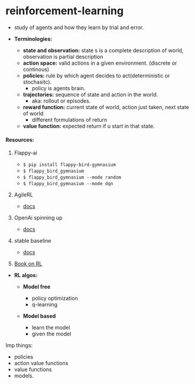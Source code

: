 # reinforcement-learning

- study of agents and how they learn by trial and error.
- **Terminologies:**

  - **state and observation:** state s is a complete description of world, observation is partial description
  - **action space:** valid actions in a given environment. (discrete or continous)
  - **policies:** rule by which agent decides to act(deterministic or stochasitc).
    - policy is agents brain.
  - **trajectories:** sequence of state and action in the world.
    - aka: rollout or episodes.
  - **reward function:** current state of world, action just taken, next state of world
    - different formulations of return
  - **value function:** expected return if u start in that state.

#### Resources:

1. Flappy-ai

   - `$ pip install flappy-bird-gymnasium`
   - `$ flappy_bird_gymnasium`
   - `$ flappy_bird_gymnasium --mode random`
   - `$ flappy_bird_gymnasium --mode dqn`

2. AgileRL
   - [docs](https://docs.agilerl.com/en/latest/get_started/index.html)
3. OpenAi spinning up
   - [docs](https://spinningup.openai.com/en/latest/index.html)
4. stable baseline
   - [docs](https://stable-baselines.readthedocs.io/en/master/)
5.  [Book on RL](https://web.stanford.edu/class/psych209/Readings/SuttonBartoIPRLBook2ndEd.pdf)

- **RL algos:**

  - **Model free**

    - policy optimization
    - q-learning

  - **Model based**
    - learn the model
    - given the model

Imp things:

- policies
- action value functions
- value functions
- models.

